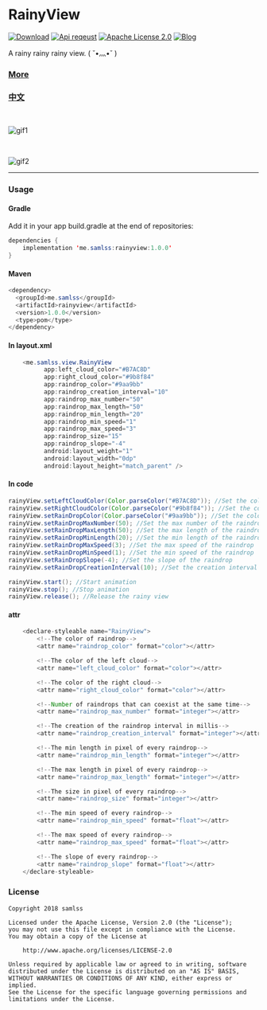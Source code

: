 # RainyView
[![Download](https://api.bintray.com/packages/samlss/maven/rainyview/images/download.svg)](https://bintray.com/samlss/maven/rainyview/_latestVersion)   [![Api reqeust](https://img.shields.io/badge/API-11+-brightgreen.svg?style=flat)](https://android-arsenal.com/api?level=11#l11)    [![Apache License 2.0](https://img.shields.io/hexpm/l/plug.svg)](https://github.com/samlss/RainyView/blob/master/LICENSE)  [![Blog](https://img.shields.io/badge/samlss-blog-orange.svg)](https://blog.csdn.net/Samlss)

A rainy rainy rainy view. ( ˘•灬•˘ )

### [More](https://github.com/samlss/FunnyViews)

### [中文](https://github.com/samlss/RainyView/wiki/Chinese_Document)

<br/>


![gif1](https://github.com/samlss/RainyView/blob/master/screenshots/screenshot1.gif)

<br/>

![gif2](https://github.com/samlss/RainyView/blob/master/screenshots/screenshot2.gif)



------
### Usage

#### Gradle
Add it in your app build.gradle at the end of repositories:
  ```java
  dependencies {
      implementation 'me.samlss:rainyview:1.0.0'
  }
  ```

#### Maven
```java
<dependency>
  <groupId>me.samlss</groupId>
  <artifactId>rainyview</artifactId>
  <version>1.0.0</version>
  <type>pom</type>
</dependency>
```

#### In layout.xml

```java
    <me.samlss.view.RainyView
          app:left_cloud_color="#B7AC8D"
          app:right_cloud_color="#9b8f84"
          app:raindrop_color="#9aa9bb"
          app:raindrop_creation_interval="10"
          app:raindrop_max_number="50"
          app:raindrop_max_length="50"
          app:raindrop_min_length="20"
          app:raindrop_min_speed="1"
          app:raindrop_max_speed="3"
          app:raindrop_size="15"
          app:raindrop_slope="-4"
          android:layout_weight="1"
          android:layout_width="0dp"
          android:layout_height="match_parent" />
```

#### In code
```java
rainyView.setLeftCloudColor(Color.parseColor("#B7AC8D")); //Set the color of the left cloud
rainyView.setRightCloudColor(Color.parseColor("#9b8f84")); //Set the color of the right cloud
rainyView.setRainDropColor(Color.parseColor("#9aa9bb")); //Set the color of the raindrop
rainyView.setRainDropMaxNumber(50); //Set the max number of the raindrop
rainyView.setRainDropMaxLength(50); //Set the max length of the raindrop
rainyView.setRainDropMinLength(20); //Set the min length of the raindrop
rainyView.setRainDropMaxSpeed(3); //Set the max speed of the raindrop
rainyView.setRainDropMinSpeed(1); //Set the min speed of the raindrop
rainyView.setRainDropSlope(-4); //Set the slope of the raindrop
rainyView.setRainDropCreationInterval(10); //Set the creation interval of the raindrop

rainyView.start(); //Start animation
rainyView.stop(); //Stop animation
rainyView.release(); //Release the rainy view
```


#### attr

```java
    <declare-styleable name="RainyView">
        <!--The color of raindrop-->
        <attr name="raindrop_color" format="color"></attr>

        <!--The color of the left cloud-->
        <attr name="left_cloud_color" format="color"></attr>

        <!--The color of the right cloud-->
        <attr name="right_cloud_color" format="color"></attr>

        <!--Number of raindrops that can coexist at the same time-->
        <attr name="raindrop_max_number" format="integer"></attr>

        <!--The creation of the raindrop interval in millis-->
        <attr name="raindrop_creation_interval" format="integer"></attr>

        <!--The min length in pixel of every raindrop-->
        <attr name="raindrop_min_length" format="integer"></attr>

        <!--The max length in pixel of every raindrop-->
        <attr name="raindrop_max_length" format="integer"></attr>

        <!--The size in pixel of every raindrop-->
        <attr name="raindrop_size" format="integer"></attr>

        <!--The min speed of every raindrop-->
        <attr name="raindrop_min_speed" format="float"></attr>

        <!--The max speed of every raindrop-->
        <attr name="raindrop_max_speed" format="float"></attr>

        <!--The slope of every raindrop-->
        <attr name="raindrop_slope" format="float"></attr>
    </declare-styleable>
```

### License

```
Copyright 2018 samlss

Licensed under the Apache License, Version 2.0 (the "License");
you may not use this file except in compliance with the License.
You may obtain a copy of the License at

    http://www.apache.org/licenses/LICENSE-2.0

Unless required by applicable law or agreed to in writing, software
distributed under the License is distributed on an "AS IS" BASIS,
WITHOUT WARRANTIES OR CONDITIONS OF ANY KIND, either express or implied.
See the License for the specific language governing permissions and
limitations under the License.
```
